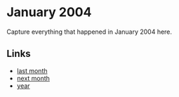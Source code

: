 # January 2004

Capture everything that happened in January 2004 here.

## Links
- [last month](calendar/months/2003-12.md)
- [next month](calendar/months/2004-02.md)
- [year](calendar/years/2004.md)